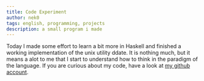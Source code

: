 ```yaml
---
title: Code Experiment
author: nek0
tags: english, programming, projects
description: a small program i made
---
```


Today I made some effort to learn a bit more in Haskell and finished a working implementation of the unix utility ddate. It is nothing much, but it means a alot to me that I start to understand how to think in the paradigm of the language. If you are curious about my code, have a look at [my github account](https://github.com/nek0/n-ddate).
